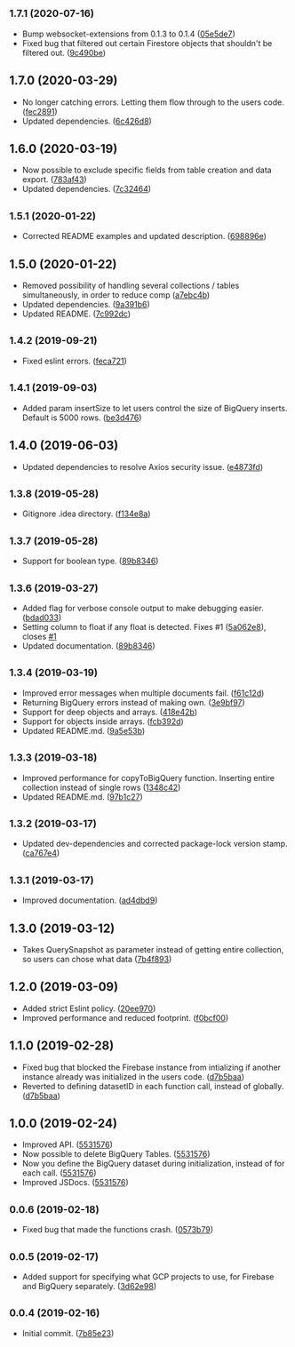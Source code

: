 ## <small>1.7.1 (2020-07-16)</small>

* Bump websocket-extensions from 0.1.3 to 0.1.4 ([05e5de7](https://github.com/Johannes-Berggren/firestore-to-bigquery-export/commit/05e5de7))
* Fixed bug that filtered out certain Firestore objects that shouldn't be filtered out. ([9c490be](https://github.com/Johannes-Berggren/firestore-to-bigquery-export/commit/9c490be))



## 1.7.0 (2020-03-29)

* No longer catching errors. Letting them flow through to the users code. ([fec2891](https://github.com/Johannes-Berggren/firestore-to-bigquery-export/commit/fec2891))
* Updated dependencies. ([6c426d8](https://github.com/Johannes-Berggren/firestore-to-bigquery-export/commit/6c426d8))



## 1.6.0 (2020-03-19)

* Now possible to exclude specific fields from table creation and data export. ([783af43](https://github.com/Johannes-Berggren/firestore-to-bigquery-export/commit/783af43))
* Updated dependencies. ([7c32464](https://github.com/Johannes-Berggren/firestore-to-bigquery-export/commit/7c32464))



## <small>1.5.1 (2020-01-22)</small>

* Corrected README examples and updated description. ([698896e](https://github.com/Johannes-Berggren/firestore-to-bigquery-export/commit/698896e))



## 1.5.0 (2020-01-22)

* Removed possibility of handling several collections / tables simultaneously, in order to reduce comp ([a7ebc4b](https://github.com/Johannes-Berggren/firestore-to-bigquery-export/commit/a7ebc4b))
* Updated dependencies. ([9a391b6](https://github.com/Johannes-Berggren/firestore-to-bigquery-export/commit/9a391b6))
* Updated README. ([7c992dc](https://github.com/Johannes-Berggren/firestore-to-bigquery-export/commit/7c992dc))



## <small>1.4.2 (2019-09-21)</small>

* Fixed eslint errors. ([feca721](https://github.com/Johannes-Berggren/firestore-to-bigquery-export/commit/feca721))



## <small>1.4.1 (2019-09-03)</small>

* Added param insertSize to let users control the size of BigQuery inserts. Default is 5000 rows. ([be3d476](https://github.com/Johannes-Berggren/firestore-to-bigquery-export/commit/be3d476))



## 1.4.0 (2019-06-03)

* Updated dependencies to resolve Axios security issue. ([e4873fd](https://github.com/Johannes-Berggren/firestore-to-bigquery-export/commit/e4873fd))



## <small>1.3.8 (2019-05-28)</small>

* Gitignore .idea directory. ([f134e8a](https://github.com/Johannes-Berggren/firestore-to-bigquery-export/commit/f134e8a))



## <small>1.3.7 (2019-05-28)</small>

* Support for boolean type. ([89b8346](https://github.com/Johannes-Berggren/firestore-to-bigquery-export/commit/3d79a09))



## <small>1.3.6 (2019-03-27)</small>

* Added flag for verbose console output to make debugging easier. ([bdad033](https://github.com/Johannes-Berggren/firestore-to-bigquery-export/commit/bdad033))
* Setting column to float if any float is detected. Fixes #1 ([5a062e8](https://github.com/Johannes-Berggren/firestore-to-bigquery-export/commit/5a062e8)), closes [#1](https://github.com/Johannes-Berggren/firestore-to-bigquery-export/issues/1)
* Updated documentation. ([89b8346](https://github.com/Johannes-Berggren/firestore-to-bigquery-export/commit/89b8346))



## <small>1.3.4 (2019-03-19)</small>

* Improved error messages when multiple documents fail. ([f61c12d](https://github.com/Johannes-Berggren/firestore-to-bigquery-export/commit/f61c12d))
* Returning BigQuery errors instead of making own. ([3e9bf97](https://github.com/Johannes-Berggren/firestore-to-bigquery-export/commit/3e9bf97))
* Support for deep objects and arrays. ([418e42b](https://github.com/Johannes-Berggren/firestore-to-bigquery-export/commit/418e42b))
* Support for objects inside arrays. ([fcb392d](https://github.com/Johannes-Berggren/firestore-to-bigquery-export/commit/fcb392d))
* Updated README.md. ([9a5e53b](https://github.com/Johannes-Berggren/firestore-to-bigquery-export/commit/9a5e53b))



## <small>1.3.3 (2019-03-18)</small>

* Improved performance for copyToBigQuery function. Inserting entire collection instead of single rows ([1348c42](https://github.com/Johannes-Berggren/firestore-to-bigquery-export/commit/1348c42))
* Updated README.md. ([97b1c27](https://github.com/Johannes-Berggren/firestore-to-bigquery-export/commit/97b1c27))



## <small>1.3.2 (2019-03-17)</small>

* Updated dev-dependencies and corrected package-lock version stamp. ([ca767e4](https://github.com/Johannes-Berggren/firestore-to-bigquery-export/commit/ca767e4))



## <small>1.3.1 (2019-03-17)</small>

* Improved documentation. ([ad4dbd9](https://github.com/Johannes-Berggren/firestore-to-bigquery-export/commit/ad4dbd9))



## 1.3.0 (2019-03-12)

* Takes QuerySnapshot as parameter instead of getting entire collection, so users can chose what data  ([7b4f893](https://github.com/Johannes-Berggren/firestore-to-bigquery-export/commit/7b4f893))



## 1.2.0 (2019-03-09)

* Added strict Eslint policy. ([20ee970](https://github.com/Johannes-Berggren/firestore-to-bigquery-export/commit/20ee970))
* Improved performance and reduced footprint. ([f0bcf00](https://github.com/Johannes-Berggren/firestore-to-bigquery-export/commit/f0bcf00))



## 1.1.0 (2019-02-28)

* Fixed bug that blocked the Firebase instance from intializing if another instance already was initialized in the users code. ([d7b5baa](https://github.com/Johannes-Berggren/firestore-to-bigquery-export/commit/d7b5baa))
* Reverted to defining datasetID in each function call, instead of globally.  ([d7b5baa](https://github.com/Johannes-Berggren/firestore-to-bigquery-export/commit/d7b5baa))



## 1.0.0 (2019-02-24)

* Improved API. ([5531576](https://github.com/Johannes-Berggren/firestore-to-bigquery-export/commit/5531576))
* Now possible to delete BigQuery Tables. ([5531576](https://github.com/Johannes-Berggren/firestore-to-bigquery-export/commit/5531576))
* Now you define the BigQuery dataset during initialization, instead of for each call. ([5531576](https://github.com/Johannes-Berggren/firestore-to-bigquery-export/commit/5531576))
* Improved JSDocs. ([5531576](https://github.com/Johannes-Berggren/firestore-to-bigquery-export/commit/5531576))



## <small>0.0.6 (2019-02-18)</small>

* Fixed bug that made the functions crash. ([0573b79](https://github.com/Johannes-Berggren/firestore-to-bigquery-export/commit/0573b79))



## <small>0.0.5 (2019-02-17)</small>

* Added support for specifying what GCP projects to use, for Firebase and BigQuery separately. ([3d62e98](https://github.com/Johannes-Berggren/firestore-to-bigquery-export/commit/3d62e98))



## <small>0.0.4 (2019-02-16)</small>

* Initial commit. ([7b85e23](https://github.com/Johannes-Berggren/firestore-to-bigquery-export/commit/7b85e23))
